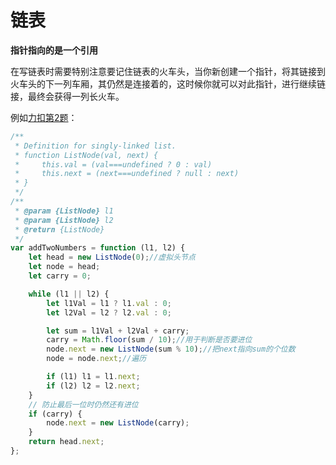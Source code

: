 # 链表

**指针指向的是一个引用**

在写链表时需要特别注意要记住链表的火车头，当你新创建一个指针，将其链接到火车头的下一列车厢，其仍然是连接着的，这时候你就可以对此指针，进行继续链接，最终会获得一列长火车。

例如[力扣第2题](https://leetcode.cn/problems/add-two-numbers/description/)：

```js
/**
 * Definition for singly-linked list.
 * function ListNode(val, next) {
 *     this.val = (val===undefined ? 0 : val)
 *     this.next = (next===undefined ? null : next)
 * }
 */
/**
 * @param {ListNode} l1
 * @param {ListNode} l2
 * @return {ListNode}
 */
var addTwoNumbers = function (l1, l2) {
    let head = new ListNode(0);//虚拟头节点
    let node = head;
    let carry = 0;

    while (l1 || l2) {
        let l1Val = l1 ? l1.val : 0;
        let l2Val = l2 ? l2.val : 0;

        let sum = l1Val + l2Val + carry;
        carry = Math.floor(sum / 10);//用于判断是否要进位
        node.next = new ListNode(sum % 10);//把next指向sum的个位数
        node = node.next;//遍历

        if (l1) l1 = l1.next;
        if (l2) l2 = l2.next;
    }
    // 防止最后一位时仍然还有进位
    if (carry) {
        node.next = new ListNode(carry);
    }
    return head.next;
};
```